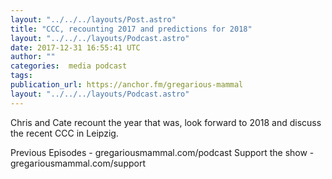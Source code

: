```yaml
---
layout: "../../../layouts/Post.astro"
title: "CCC, recounting 2017 and predictions for 2018"
layout: "../../../layouts/Podcast.astro"
date: 2017-12-31 16:55:41 UTC
author: ""
categories:  media podcast
tags:
publication_url: https://anchor.fm/gregarious-mammal
layout: "../../../layouts/Podcast.astro"
---
```

Chris and Cate recount the year that was, look forward to 2018 and discuss the recent CCC in Leipzig.

Previous Episodes - gregariousmammal.com/podcast
Support the show - gregariousmammal.com/support